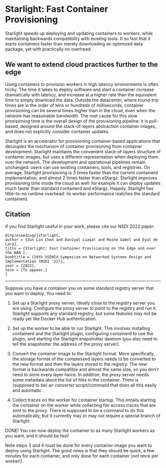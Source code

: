 # Starlight: Fast Container Provisioning
Starlight speeds up deploying and updating containers to workers, while maintaining backwards compatibility with existing tools.
It so fast that it starts containers faster than merely downloading an optimized data package, yet with practically no overhead.

## We want to extend cloud practices further to the edge
Using containers to provision workers in high latency environments is often tricky.
The time it takes to deploy software and start a container increase dramatically with latency, and increase at a higher rate than the equivalent time to simply download the data.
Outside the datacenter, where round-trip times are in the order of tens or hundreds of milliseconds, container provisioning can be several times higher than in the cloud, even when the network has reasoinable bandwidth.
The root cause for this slow provisioning time is the overall design of the provisioning pipeline: it is pull-based, designed around the stack-of-layers abstraction container images, and does not explicitly consider container updates. 

Starlight is an accelerator for provisioning container-based applications that decouples the mechanism of container provisioning from container development.
Starlight maintains the convenient stack-of-layers structure of container images, but uses a different representation when deploying them over the network.
The development and operational pipelines remain unchanged: users can use existing containers, tools, and registries. 
On average, Starlight provisioning is 3 times faster than the current containerd implementation, and almost 2 times faster than eStargz.
Starlight improves provisioning time inside the cloud as well: for example it can deploy updates much faster than standard containerd and eStargz.
Happily, Starlight has little-to-no runtime overhead: its worker performance matches the standard containerd.

## Citation
If you find Starlight useful in your work, please cite our NSDI 2022 paper:
```
@inproceedings{starlight,
author = {Jun Lin Chen and Daniyal Liaqat and Moshe Gabel and Eyal de Lara},
title = {Starlight: Fast Container Provisioning on the Edge and over the WAN },
booktitle = {19th USENIX Symposium on Networked Systems Design and Implementation (NSDI '22)},
year = {2022},
note = {To appear.}
}
```
---

Suppose you have a container you on some standard registry server that you want to deploy.
You need to:

1) Set up a Starlight proxy server, ideally close to the registry server you are using. Configure the proxy server to point to the registry and run it.
Starlight supports any standard registry, but some features may not be ready yet like Docker Hub authentication.

2) Set up the worker to be able to run Starlight. This involves installing containerd and the Starlight plugin, configuring containerd to use the plugin, and starting the Starlight snapshotter daemon (you also need to tell the snapshotter the address of the proxy server).

3) Convert the container image to the Starlight format.
More specifically, the storage format of the compressed layers needs to be converted to the new format and then the layers stored in the registry. The new format is backwards compatible and almost the same size, so you don't need to store every layer twice.
In addition, the proxy server needs some metadata about the list of files in the container.
There is (supposed to be) an converter script/command that does all this easily and automatic.

4) Collect traces on the worker for container startup. This entails starting the container on the worker while collecting file access traces that are sent to the proxy.
There is supposed to be a command to do this automatically, but it currently may or may not require a special branch of Starlight

DONE! You can now deploy the container to as many Starlight workers as you want, and it should be fast!

Note steps 3 and 4 must be done for every container image you want to deploy using Starlight. The good news is that they should be quick, a few minutes for each container, and only done for each container (*not* once per worker!).